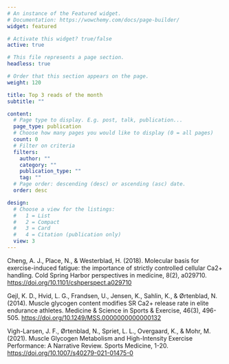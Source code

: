 ```yaml
---
# An instance of the Featured widget.
# Documentation: https://wowchemy.com/docs/page-builder/
widget: featured

# Activate this widget? true/false
active: true

# This file represents a page section.
headless: true

# Order that this section appears on the page.
weight: 120

title: Top 3 reads of the month
subtitle: ""

content:
  # Page type to display. E.g. post, talk, publication...
  page_type: publication
  # Choose how many pages you would like to display (0 = all pages)
  count: 0
  # Filter on criteria
  filters:
    author: ""
    category: ""
    publication_type: ""
    tag: ""
  # Page order: descending (desc) or ascending (asc) date.
  order: desc

design:
  # Choose a view for the listings:
  #   1 = List
  #   2 = Compact
  #   3 = Card
  #   4 = Citation (publication only)
  view: 3
---
```

Cheng, A. J., Place, N., & Westerblad, H. (2018). Molecular basis for exercise-induced fatigue: the importance of strictly controlled cellular Ca2+ handling. Cold Spring Harbor perspectives in medicine, 8(2), a029710. https://doi.org/10.1101/cshperspect.a029710

Gejl, K. D., Hvid, L. G., Frandsen, U., Jensen, K., Sahlin, K., & Ørtenblad, N. (2014). Muscle glycogen content modifies SR Ca2+ release rate in elite endurance athletes. Medicine & Science in Sports & Exercise, 46(3), 496-505. https://doi.org/10.1249/MSS.0000000000000132

Vigh-Larsen, J. F., Ørtenblad, N., Spriet, L. L., Overgaard, K., & Mohr, M. (2021). Muscle Glycogen Metabolism and High-Intensity Exercise Performance: A Narrative Review. Sports Medicine, 1-20. https://doi.org/10.1007/s40279-021-01475-0 